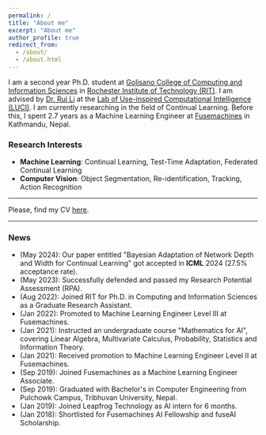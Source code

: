 ```yaml
---
permalink: /
title: "About me"
excerpt: "About me"
author_profile: true
redirect_from: 
  - /about/
  - /about.html
---
```



I am a second year Ph.D. student at [Golisano College of Computing and Information Sciences](https://www.rit.edu/computing/) in [Rochester Institute of Technology (RIT)](https://www.rit.edu/). I am advised by [Dr. Rui Li](https://ruililuci.com//) at the [Lab of Use-inspired Computational Intelligence (LUCI)](https://ruililuci.com//). I am currently researching in the field of Continual Learning. Before this, I spent 2.7 years as a Machine Learning Engineer at [Fusemachines](https://fusemachines.com/) in Kathmandu, Nepal. 

### Research Interests
* **Machine Learning**: Continual Learning, Test-Time Adaptation, Federated Continual Learning
* **Computer Vision**: Object Segmentation, Re-identification, Tracking, Action Recognition

---
Please, find my CV [here](https://thapa-jeevan.github.io/files/CV.pdf).

---
### News
* (May 2024): Our paper entitled "Bayesian Adaptation of Network Depth and Width for Continual Learning" got accepted in **ICML** 2024 (27.5% acceptance rate).
* (May 2023): Successfully defended and passed my Research Potential Assessment (RPA).
* (Aug 2022): Joined RIT for Ph.D. in Computing and Information Sciences as a Graduate Research Assistant.
* (Jan 2022): Promoted to Machine Learning Engineer Level III at Fusemachines.
* (Jan 2021): Instructed an undergraduate course "Mathematics for AI", covering Linear Algebra, Multivariate Calculus, Probability, Statistics and Information Theory.
* (Jan 2021): Received promotion to Machine Learning Engineer Level II at Fusemachines.
* (Sep 2019): Joined Fusemachines as a Machine Learning Engineer Associate.
* (Sep 2019): Graduated with Bachelor's in Computer Engineering from Pulchowk Campus, Tribhuvan University, Nepal.
* (Jan 2019): Joined Leapfrog Technology as AI intern for 6 months.
* (Jan 2018): Shortlisted for Fusemachines AI Fellowship and fuseAI Scholarship.
